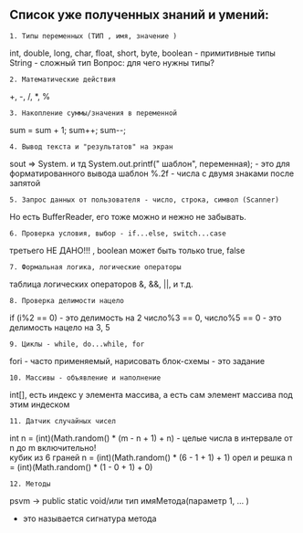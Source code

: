 ## Список уже полученных знаний и умений:
    1. Типы переменных (ТИП , имя, значение )
int, double, long, char, float, short, byte, boolean - примитивные типы
String - сложный тип
Вопрос: для чего нужны типы?

    2. Математические действия
+, -, /, *, % 

    3. Накопление суммы/значения в переменной
sum = sum + 1;
sum++;
sum--;

    4. Вывод текста и "результатов" на экран
sout => System. и тд
System.out.printf("   шаблон", переменная); - это для форматированного вывода
шаблон %.2f - числа с двумя знаками после запятой 

    5. Запрос данных от пользователя - число, строка, символ (Scanner)
Но есть BufferReader, его тоже можно и нежно не забывать.

    6. Проверка условия, выбор - if...else, switch...case
третьего НЕ ДАНО!!! , boolean может быть только true, false 

    7. Формальная логика, логические операторы
таблица логических операторов &, &&, ||, и т.д.

    8. Проверка делимости нацело 
if (i%2 == 0) - это делимость на 2
число%3 == 0, число%5 == 0 - это делимость нацело на 3, 5

    9. Циклы - while, do...while, for
fori - часто применяемый,
нарисовать блок-схемы - это задание

    10. Массивы - объявление и наполнение
int[], есть индекс у элемента массива, а есть сам элемент массива под этим индеском

    11. Датчик случайных чисел
int n = (int)(Math.random() * (m - n + 1) + n) - целые числа в интервале от n до m включительно!  
кубик из 6 граней n = (int)(Math.random() * (6 - 1 + 1) + 1)
орел и решка n = (int)(Math.random() * (1 - 0 + 1) + 0)

    12. Методы
psvm -> public static void/или тип имяМетода(параметр 1, ... ) 
- это называется сигнатура метода

